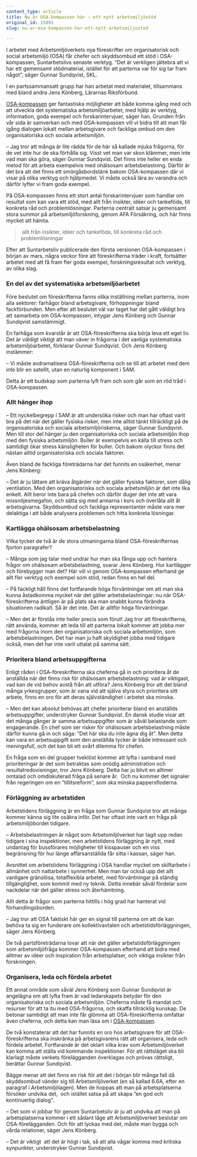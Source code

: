 ```yaml
---
content_type: article
title: Nu är OSA-kompassen här – ett nytt arbetsmiljöstöd
original_id: 15891
slug: nu-ar-osa-kompassen-har-ett-nytt-arbetsmiljostod

---
```


I arbetet med Arbetsmiljöverkets nya föreskrifter om organisatorisk och social arbetsmiljö (OSA) får chefer och skyddsombud ett stöd i OSA-kompassen, Suntarbetslivs senaste verktyg. “Det är verkligen jättebra att vi har ett gemensamt stödmaterial, istället för att parterna var för sig tar fram något”, säger Gunnar Sundqvist, SKL.

I en partssammansatt grupp har han arbetat med materialet, tillsammans med bland andra Jens Könberg, Lärarnas Riksförbund.

[OSA-kompassen](https://www.suntarbetsliv.se/verktyg/osa-kompassen/ "OSA-kompassen") ger fantastiska möjligheter att både komma igång med och att utveckla det systematiska arbetsmiljöarbetet, med hjälp av verktyg, information, goda exempel och forskarintervjuer, säger han. Grunden från vår sida är samverkan och med OSA-kompassen vill vi bidra till att man får igång dialogen lokalt mellan arbetsgivare och fackliga ombud om den organisatoriska och sociala arbetsmiljön.

– Jag tror att många är lite rädda för de här så kallade mjuka frågorna, för de vet inte hur de ska förhålla sig. Visst vet man var skon klämmer, men inte vad man ska göra, säger Gunnar Sundqvist. Det finns inte heller en enda metod för att arbeta exempelvis med ohälsosam arbetsbelastning. Därför är det bra att det finns ett smörgåsbordstänk bakom OSA-kompassen där vi visar på olika verktyg och hjälpmedel. Vi måste också lära av varandra och därför lyfter vi fram goda exempel.

På OSA-kompassen finns ett stort antal forskarintervjuer som handlar om resultat som kan vara ett stöd, med allt från insikter, idéer och tankeföda, till konkreta råd och problemlösningar. Parterna centralt satsar ju gemensamt stora summor på arbetsmiljöforskning, genom AFA Försäkring, och här finns mycket att hämta.

>  allt från insikter, idéer och tankeföda, till konkreta råd och problemlösningar

Efter att Suntarbetsliv publicerade den första versionen OSA-kompassen i början av mars, några veckor före att föreskrifterna träder i kraft, fortsätter arbetet med att få fram fler goda exempel, forskningsresultat och verktyg, av olika slag.

### En del av det systematiska arbetsmiljöarbetet

Före beslutet om föreskrifterna fanns olika inställning mellan parterna, inom alla sektorer: farhågor bland arbetsgivare, förhoppningar bland fackförbunden. Men efter att beslutet väl var taget har det gått väldigt bra att samarbeta om OSA-kompassen, intygar Jens Könberg och Gunnar Sundqvist samstämmigt.

En farhåga som kvarstår är att OSA-föreskrifterna ska börja leva ett eget liv. Det är väldigt viktigt att man väver in frågorna i det vanliga systematiska arbetsmiljöarbetet, förklarar Gunnar Sundqvist. Och Jens Könberg instämmer:

– Vi måste avdramatisera OSA-föreskrifterna och se till att arbetet med dem inte blir en satellit, utan en naturlig komponent i SAM.

Detta är ett budskap som parterna lyft fram och som går som en röd tråd i OSA-kompassen.

### Allt hänger ihop

– Ett nyckelbegrepp i SAM är att undersöka risker och man har oftast varit bra på det när det gäller fysiska risker, men inte alltid tänkt tillräckligt på de organisatoriska och sociala arbetsmiljöriskerna, säger Gunnar Sundqvist. Men till stor del hänger ju den organisatoriska och sociala arbetsmiljön ihop med den fysiska arbetsmiljön. Buller är exempelvis en källa till stress och samtidigt ökar stress känsligheten för buller. Och bakom olyckor finns det nästan alltid organisatoriska och sociala faktorer.

Även bland de fackliga företrädarna har det funnits en osäkerhet, menar Jens Könberg:

– Det är ju lättare att kräva åtgärder när det gäller fysiska faktorer, som dålig ventilation. Med den organisatoriska och sociala arbetsmiljön är det inte lika enkelt. Allt beror inte bara på chefen och därför duger det inte att vara missnöjesmegafon, och sätta sig med armarna i kors och överlåta allt åt arbetsgivarna. Skyddsombud och fackliga representanter måste vara mer delaktiga i att både analysera problemen och hitta konkreta lösningar.

### Kartlägga ohälsosam arbetsbelastning

Vilka tycker de två är de stora utmaningarna bland OSA-föreskrifternas fjorton paragrafer?

– Många som jag talar med undrar hur man ska fånga upp och hantera frågor om ohälsosam arbetsbelastning, svarar Jens Könberg. Hur kartlägger och förebygger man det? Här vill vi genom OSA-kompassen efterhand ge allt fler verktyg och exempel som stöd, redan finns en hel del.

– På fackligt håll finns det fortfarande höga förväntningar om att man ska kunna åstadkomma mycket när det gäller arbetsbelastningar: nu när OSA-föreskrifterna äntligen är på plats ska man snabbt kunna förändra situationen radikalt. Så är det inte. Det är alltför höga förväntningar.

– Men det är förstås inte heller precis som förut! Jag tror att föreskrifterna, rätt använda, kommer att leda till att parterna lokalt kommer att jobba mer med frågorna inom den organisatoriska och sociala arbetsmiljön, som arbetsbelastningen. Det har man ju haft skyldighet jobba med tidigare också, men det har inte varit uttalat på samma sätt.

### Prioritera bland arbetsuppgifterna

Enligt råden i OSA-föreskrifterna ska cheferna gå in och prioritera åt de anställda när det finns risk för ohälsosam arbetsbelastning: vad är viktigast, vad kan de vid behov avstå från att utföra? Jens Könberg tror att det bland många yrkesgrupper, som är vana vid att själva styra och prioritera sitt arbete, finns en oro för att deras självständighet i arbetet ska minska.

– Men det kan absolut behövas att chefer prioriterar bland en anställds arbetsuppgifter, understryker Gunnar Sundqvist. En dansk studie visar att det många gånger är samma arbetsuppgifter som är såväl belastande som engagerande. En chef som ser risker för ohälsosam arbetsbelastning måste därför kunna gå in och säga: ”Det här ska du inte ägna dig åt”. Men detta kan vara en arbetsuppgift som den anställda tycker är både intressant och meningsfull, och det kan bli ett svårt dilemma för chefen.

En fråga som en del grupper tveklöst kommer att lyfta i samband med prioriteringar är det som betraktas som onödig administration och resultatredovisningar, tror Jens Könberg. Detta har ju blivit en alltmer omtalad och omdiskuterad fråga på senare år.  Och nu kommer det signaler från regeringen om en ”tillitsreform”, som ska minska pappersfloderna.

### Förläggning av arbetstiden

Arbetstidens förläggning är en fråga som Gunnar Sundqvist tror att många kommer känna sig lite osäkra inför. Det har oftast inte varit en fråga på arbetsmiljöbordet tidigare.

– Arbetsbelastningen är något som Arbetsmiljöverket har tagit upp redan tidigare i sina inspektioner, men arbetstidens förläggning är nytt, med undantag för bussförares möjligheter till kisspauser och en viss begränsning för hur länge affärsanställda får sitta i kassan, säger han.

Avsnittet om arbetstidens förläggning i OSA handlar mycket om skiftarbete i allmänhet och nattarbete i synnerhet. Men man tar också upp det allt vanligare gränslösa, totalflexibla arbetet, med förväntningar på ständig tillgänglighet, som kommit med ny teknik. Detta innebär såväl fördelar som nackdelar när det gäller stress och återhämtning.

Allt detta är frågor som parterna hittills i hög grad har hanterat vid förhandlingsborden.

– Jag tror att OSA faktiskt här ger en signal till parterna om att de kan behöva ta sig en funderare om kollektivavtalen och arbetstidsförläggningen, säger Jens Könberg.

De två partsföreträdarna lovar att när det gäller arbetstidsförläggningen som arbetsmiljöfråga kommer OSA-kompassen efterhand att bidra med alltmer av idéer och inspiration från arbetsplatser, och viktiga insikter från forskningen.

### Organisera, leda och fördela arbetet

Ett annat område som såväl Jens Könberg som Gunnar Sundqvist är angelägna om att lyfta fram är vad ledarskapets betyder för den organisatoriska och sociala arbetsmiljön. Cheferna måste få mandat och resurser för att ta itu med OSA-frågorna, och skaffa tillräcklig kunskap. De betonar samtidigt att man inte får glömma att OSA-föreskrifterna omfattar även cheferna, och detta kan man läsa om i [OSA-kompassen](https://www.suntarbetsliv.se/verktyg/osa-kompassen/ "OSA-kompassen").

De två konstaterar att det har funnits en oro hos arbetsgivare för att OSA-föreskrifterna ska inskränka på arbetsgivarens rätt att organisera, leda och fördela arbetet. Fortfarande är det oklart vilka krav som Arbetsmiljöverket kan komma att ställa vid kommande inspektioner. För att rättsläget ska bli klarlagt måste verkets förelägganden överklagas och prövas rättsligt, berättar Gunnar Sundqvist.

Bägge menar att det finns en risk för att det i början blir många fall då skyddsombud vänder sig till Arbetsmiljöverket (en så kallad 6.6A, efter en paragraf i Arbetsmiljölagen). Men de hoppas att man på arbetsplatserna försöker undvika det,  och istället satsa på att skapa ”en god och kontinuerlig dialog”.

– Det som vi jobbar för genom Suntarbetsliv är ju att undvika att man på arbetsplatserna kommer i ett sådant läge att Arbetsmiljöverket beslutar om OSA-förelägganden. Och för att lyckas med det, måste man bygga och vårda relationer, säger Jens Könberg.

– Det är viktigt  att det är högt i tak, så att alla vågar komma med kritiska synpunkter, understryker Gunnar Sundqvist.

